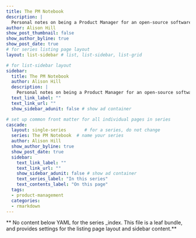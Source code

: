 ```yaml
---
title: The PM Notebook
description: |
  Personal notes on being a Product Manager for an open-source software ecosystem.
author: Alison Hill
show_post_thumbnail: false
show_author_byline: true
show_post_date: true
# for series listing page layout
layout: list-sidebar # list, list-sidebar, list-grid

# for list-sidebar layout
sidebar: 
  title: The PM Notebook
  author: Alison Hill
  description: |
    Personal notes on being a Product Manager for an open-source software ecosystem.
  text_link_label: ""
  text_link_url: ""
  show_sidebar_adunit: false # show ad container

# set up common front matter for all individual pages in series
cascade:
  layout: single-series       # for a series, do not change
  series: The PM Notebook  # name your series
  author: Alison Hill
  show_author_byline: true
  show_post_date: true
  sidebar:
    text_link_label: ""
    text_link_url: ""
    show_sidebar_adunit: false # show ad container
    text_series_label: "In this series" 
    text_contents_label: "On this page" 
  tags:
  - product-management
  categories:
  - rmarkdown
---
```


** No content below YAML for the series _index. This file is a leaf bundle, and provides settings for the listing page layout and sidebar content.**
